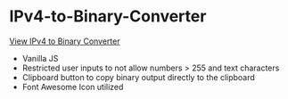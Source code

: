 # IPv4-to-Binary-Converter

[View IPv4 to Binary Converter](https://brixsta.github.io/IPv4-to-Binary-Converter/)

- Vanilla JS
- Restricted user inputs to not allow numbers > 255 and text characters
- Clipboard button to copy binary output directly to the clipboard
- Font Awesome Icon utilized
